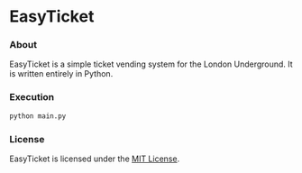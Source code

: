 # EasyTicket
### About
EasyTicket is a simple ticket vending system for the London Underground. It is written entirely in Python.

### Execution
```Bash
python main.py
```

### License
EasyTicket is licensed under the [MIT License](https://github.com/elailai94/EasyTicket/blob/master/LICENSE.md).
